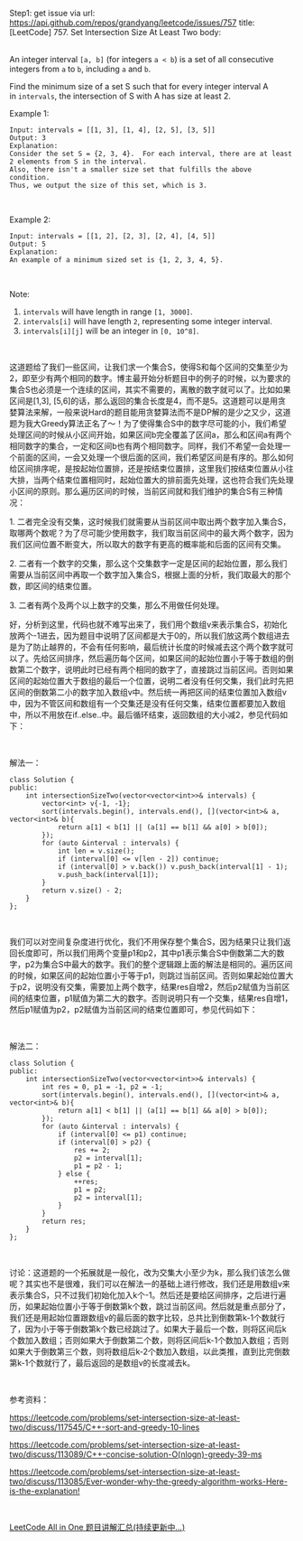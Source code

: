 Step1: get issue via url: https://api.github.com/repos/grandyang/leetcode/issues/757 
 title:[LeetCode] 757. Set Intersection Size At Least Two 
 body:  
  

An integer interval `[a, b]` (for integers `a < b`) is a set of all consecutive integers from `a` to `b`, including `a` and `b`.

Find the minimum size of a set S such that for every integer interval A in `intervals`, the intersection of S with A has size at least 2.

Example 1:
    
    
    Input: intervals = [[1, 3], [1, 4], [2, 5], [3, 5]]
    Output: 3
    Explanation:
    Consider the set S = {2, 3, 4}.  For each interval, there are at least 2 elements from S in the interval.
    Also, there isn't a smaller size set that fulfills the above condition.
    Thus, we output the size of this set, which is 3.
    

 

Example 2:
    
    
    Input: intervals = [[1, 2], [2, 3], [2, 4], [4, 5]]
    Output: 5
    Explanation:
    An example of a minimum sized set is {1, 2, 3, 4, 5}.
    

 

Note:

  1. `intervals` will have length in range `[1, 3000]`.
  2. `intervals[i]` will have length `2`, representing some integer interval.
  3. `intervals[i][j]` will be an integer in `[0, 10^8]`.



 

这道题给了我们一些区间，让我们求一个集合S，使得S和每个区间的交集至少为2，即至少有两个相同的数字。博主最开始分析题目中的例子的时候，以为要求的集合S也必须是一个连续的区间，其实不需要的，离散的数字就可以了。比如如果区间是[1,3], [5,6]的话，那么返回的集合长度是4，而不是5。这道题可以是用贪婪算法来解，一般来说Hard的题目能用贪婪算法而不是DP解的是少之又少，这道题为我大Greedy算法正名了～！为了使得集合S中的数字尽可能的小，我们希望处理区间的时候从小区间开始，如果区间b完全覆盖了区间a，那么和区间a有两个相同数字的集合，一定和区间b也有两个相同数字。同样，我们不希望一会处理一个前面的区间，一会又处理一个很后面的区间，我们希望区间是有序的。那么如何给区间排序呢，是按起始位置排，还是按结束位置排，这里我们按结束位置从小往大排，当两个结束位置相同时，起始位置大的排前面先处理，这也符合我们先处理小区间的原则。那么遍历区间的时候，当前区间就和我们维护的集合S有三种情况：

1\. 二者完全没有交集，这时候我们就需要从当前区间中取出两个数字加入集合S，取哪两个数呢？为了尽可能少使用数字，我们取当前区间中的最大两个数字，因为我们区间位置不断变大，所以取大的数字有更高的概率能和后面的区间有交集。

2\. 二者有一个数字的交集，那么这个交集数字一定是区间的起始位置，那么我们需要从当前区间中再取一个数字加入集合S，根据上面的分析，我们取最大的那个数，即区间的结束位置。

3\. 二者有两个及两个以上数字的交集，那么不用做任何处理。

好，分析到这里，代码也就不难写出来了，我们用个数组v来表示集合S，初始化放两个-1进去，因为题目中说明了区间都是大于0的，所以我们放这两个数组进去是为了防止越界的，不会有任何影响，最后统计长度的时候减去这个两个数字就可以了。先给区间排序，然后遍历每个区间，如果区间的起始位置小于等于数组的倒数第二个数字，说明此时已经有两个相同的数字了，直接跳过当前区间。否则如果区间的起始位置大于数组的最后一个位置，说明二者没有任何交集，我们此时先把区间的倒数第二小的数字加入数组v中。然后统一再把区间的结束位置加入数组v中，因为不管区间和数组有一个交集还是没有任何交集，结束位置都要加入数组中，所以不用放在if..else..中。最后循环结束，返回数组的大小减2，参见代码如下：

 

解法一：
    
    
    class Solution {
    public:
        int intersectionSizeTwo(vector<vector<int>>& intervals) {
            vector<int> v{-1, -1};
            sort(intervals.begin(), intervals.end(), [](vector<int>& a, vector<int>& b){
                return a[1] < b[1] || (a[1] == b[1] && a[0] > b[0]);
            });
            for (auto &interval : intervals) {
                int len = v.size();
                if (interval[0] <= v[len - 2]) continue;
                if (interval[0] > v.back()) v.push_back(interval[1] - 1);
                v.push_back(interval[1]);
            }
            return v.size() - 2;
        }
    };

 

我们可以对空间复杂度进行优化，我们不用保存整个集合S，因为结果只让我们返回长度即可，所以我们用两个变量p1和p2，其中p1表示集合S中倒数第二大的数字，p2为集合S中最大的数字。我们的整个逻辑跟上面的解法是相同的。遍历区间的时候，如果区间的起始位置小于等于p1，则跳过当前区间。否则如果起始位置大于p2，说明没有交集，需要加上两个数字，结果res自增2，然后p2赋值为当前区间的结束位置，p1赋值为第二大的数字。否则说明只有一个交集，结果res自增1，然后p1赋值为p2，p2赋值为当前区间的结束位置即可，参见代码如下：

 

解法二：
    
    
    class Solution {
    public:
        int intersectionSizeTwo(vector<vector<int>>& intervals) {
            int res = 0, p1 = -1, p2 = -1;
            sort(intervals.begin(), intervals.end(), [](vector<int>& a, vector<int>& b){
                return a[1] < b[1] || (a[1] == b[1] && a[0] > b[0]);
            });
            for (auto &interval : intervals) {
                if (interval[0] <= p1) continue;
                if (interval[0] > p2) {
                    res += 2;
                    p2 = interval[1];
                    p1 = p2 - 1;
                } else {
                    ++res;
                    p1 = p2;
                    p2 = interval[1];
                }
            }
            return res;
        }
    };

 

讨论：这道题的一个拓展就是一般化，改为交集大小至少为k，那么我们该怎么做呢？其实也不是很难，我们可以在解法一的基础上进行修改，我们还是用数组v来表示集合S，只不过我们初始化加入k个-1。然后还是要给区间排序，之后进行遍历，如果起始位置小于等于倒数第k个数，跳过当前区间。然后就是重点部分了，我们还是用起始位置跟数组v的最后面的数字比较，总共比到倒数第k-1个数就行了，因为小于等于倒数第k个数已经跳过了。如果大于最后一个数，则将区间后k个数加入数组；否则如果大于倒数第二个数，则将区间后k-1个数加入数组；否则如果大于倒数第三个数，则将数组后k-2个数加入数组，以此类推，直到比完倒数第k-1个数就行了，最后返回的是数组v的长度减去k。

 

参考资料：

<https://leetcode.com/problems/set-intersection-size-at-least-two/discuss/117545/C++-sort-and-greedy-10-lines>

<https://leetcode.com/problems/set-intersection-size-at-least-two/discuss/113089/C++-concise-solution-O(nlogn)-greedy-39-ms>

<https://leetcode.com/problems/set-intersection-size-at-least-two/discuss/113085/Ever-wonder-why-the-greedy-algorithm-works-Here-is-the-explanation!>

 

[LeetCode All in One 题目讲解汇总(持续更新中...)](http://www.cnblogs.com/grandyang/p/4606334.html)
